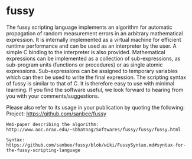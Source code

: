 # fussy
The fussy scripting language implements an algorithm for automatic propagation of random measurement errors in an arbitrary mathematical expression. It is internally implemented as a virtual machine for efficient runtime performance and can be used as an interpreter by the user. A simple C binding to the interpreter is also provided. Mathematical expressions can be implemented as a collection of sub-expressions, as sub-program units (functions or procedures) or as single atomic expressions. Sub-expressions can be assigned to temporary variables which can then be used to write the final expression.  The scripting syntax of fussy is similar to that of C. It is therefore easy to use with minimal learning.  If you find the software useful, we look forward to hearing from you with your comments/suggestions.  

Please also refer to its usage in your publication by quoting the following:      
    Project: https://github.com/sanbee/fussy
    
    Web-paper describing the algorithm: http://www.aoc.nrao.edu/~sbhatnag/Softwares/fussy/fussy/fussy.html
    
    Syntax: https://github.com/sanbee/fussy/blob/wiki/FussySyntax.md#syntax-for-the-fussy-scripting-language
